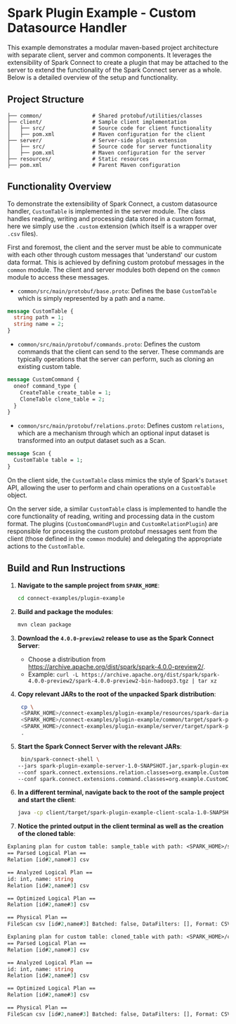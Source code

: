 # Spark Plugin Example - Custom Datasource Handler

This example demonstrates a modular maven-based project architecture with separate client, server and common components. It leverages the extensibility of Spark Connect to create a plugin that may be attached to the server to extend the functionality of the Spark Connect server as a whole. Below is a detailed overview of the setup and functionality.

## Project Structure

```
├── common/                # Shared protobuf/utilities/classes
├── client/                # Sample client implementation 
│   ├── src/               # Source code for client functionality
│   ├── pom.xml            # Maven configuration for the client
├── server/                # Server-side plugin extension
│   ├── src/               # Source code for server functionality
│   ├── pom.xml            # Maven configuration for the server
├── resources/             # Static resources
├── pom.xml                # Parent Maven configuration
```

## Functionality Overview

To demonstrate the extensibility of Spark Connect, a custom datasource handler, `CustomTable` is 
implemented in the server module. The class handles reading, writing and processing data stored in
a custom format, here we simply use the `.custom` extension (which itself is a wrapper over `.csv`
files).

First and foremost, the client and the server must be able to communicate with each other through
custom messages that 'understand' our custom data format. This is achieved by defining custom
protobuf messages in the `common` module. The client and server modules both depend on the `common`
module to access these messages.
- `common/src/main/protobuf/base.proto`: Defines the base `CustomTable` which is simply represented
by a path and a name.
```protobuf
message CustomTable {
  string path = 1;
  string name = 2;
}
```
- `common/src/main/protobuf/commands.proto`: Defines the custom commands that the client can send
to the server. These commands are typically operations that the server can perform, such as cloning
an existing custom table.
```protobuf
message CustomCommand {
  oneof command_type {
    CreateTable create_table = 1;
    CloneTable clone_table = 2;
  }
}
```
- `common/src/main/protobuf/relations.proto`: Defines custom `relations`, which are a mechanism through which an optional input dataset is transformed into an
  output dataset such as a Scan.
```protobuf
message Scan {
  CustomTable table = 1;
}
```

On the client side, the `CustomTable` class mimics the style of Spark's `Dataset` API, allowing the
user to perform and chain operations on a `CustomTable` object.

On the server side, a similar `CustomTable` class is implemented to handle the core functionality of
reading, writing and processing data in the custom format. The plugins (`CustomCommandPlugin` and
`CustomRelationPlugin`) are responsible for processing the custom protobuf messages sent from the client
(those defined in the `common` module) and delegating the appropriate actions to the `CustomTable`.



## Build and Run Instructions

1. **Navigate to the sample project from `SPARK_HOME`**:
   ```bash
   cd connect-examples/plugin-example
   ```

2. **Build and package the modules**:
   ```bash
   mvn clean package
   ```

3. **Download the `4.0.0-preview2` release to use as the Spark Connect Server**:
   - Choose a distribution from https://archive.apache.org/dist/spark/spark-4.0.0-preview2/.
   - Example: `curl -L https://archive.apache.org/dist/spark/spark-4.0.0-preview2/spark-4.0.0-preview2-bin-hadoop3.tgz | tar xz`

4. **Copy relevant JARs to the root of the unpacked Spark distribution**:
   ```bash
    cp \
    <SPARK_HOME>/connect-examples/plugin-example/resources/spark-daria_2.13-1.2.3.jar \
    <SPARK_HOME>/connect-examples/plugin-example/common/target/spark-plugin-example-common-1.0-SNAPSHOT.jar \
    <SPARK_HOME>/connect-examples/plugin-example/server/target/spark-plugin-example-server-1.0-SNAPSHOT.jar \
    .
   ```
5. **Start the Spark Connect Server with the relevant JARs**:
   ```bash
    bin/spark-connect-shell \
   --jars spark-plugin-example-server-1.0-SNAPSHOT.jar,spark-plugin-example-common-1.0-SNAPSHOT.jar,spark-daria_2.13-1.2.3.jar \
   --conf spark.connect.extensions.relation.classes=org.example.CustomRelationPlugin \
   --conf spark.connect.extensions.command.classes=org.example.CustomCommandPlugin
   ```
6. **In a different terminal, navigate back to the root of the sample project and start the client**:
   ```bash
   java -cp client/target/spark-plugin-example-client-scala-1.0-SNAPSHOT.jar org.example.Main
   ```
7. **Notice the printed output in the client terminal as well as the creation of the cloned table**:
```protobuf
Explaning plan for custom table: sample_table with path: <SPARK_HOME>/spark/connect-examples/plugin-example/client/../resources/dummy_data.custom
== Parsed Logical Plan ==
Relation [id#2,name#3] csv

== Analyzed Logical Plan ==
id: int, name: string
Relation [id#2,name#3] csv

== Optimized Logical Plan ==
Relation [id#2,name#3] csv

== Physical Plan ==
FileScan csv [id#2,name#3] Batched: false, DataFilters: [], Format: CSV, Location: InMemoryFileIndex(1 paths)[file:/Users/venkata.gudesa/spark/connect-examples/plugin-example/resou..., PartitionFilters: [], PushedFilters: [], ReadSchema: struct<id:int,name:string>

Explaning plan for custom table: cloned_table with path: <SPARK_HOME>/connect-examples/plugin-example/client/../resources/cloned_data.custom
== Parsed Logical Plan ==
Relation [id#2,name#3] csv

== Analyzed Logical Plan ==
id: int, name: string
Relation [id#2,name#3] csv

== Optimized Logical Plan ==
Relation [id#2,name#3] csv

== Physical Plan ==
FileScan csv [id#2,name#3] Batched: false, DataFilters: [], Format: CSV, Location: InMemoryFileIndex(1 paths)[file:/Users/venkata.gudesa/spark/connect-examples/plugin-example/resou..., PartitionFilters: [], PushedFilters: [], ReadSchema: struct<id:int,name:string>
```